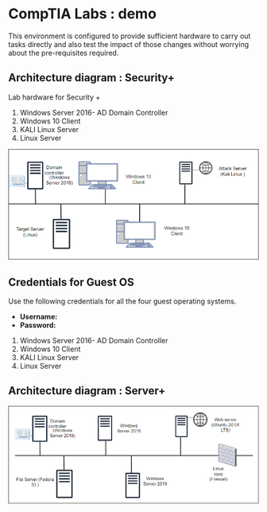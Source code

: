 # CompTIA Labs : demo

This environment is configured to provide sufficient hardware to carry out tasks directly and also test the impact of those changes without worrying about the pre-requisites required.

## Architecture diagram : Security+

Lab hardware for Security +

1. Windows Server 2016- AD Domain Controller
1. Windows 10 Client
1. KALI Linux Server
1. Linux Server

![Topology security lab.](images/security-topology-2.png "Security topology")

## Credentials for Guest OS

Use the following credentials for all the four guest operating systems.
* **Username:** <inject key="Host VM Admin Username" />
* **Password:** <inject key="Host VM Admin Password" />

1. Windows Server 2016- AD Domain Controller
1. Windows 10 Client
1. KALI Linux Server
1. Linux Server

## Architecture diagram : Server+

![Topology security lab.](images/server-topology-2.png "Server topology")
